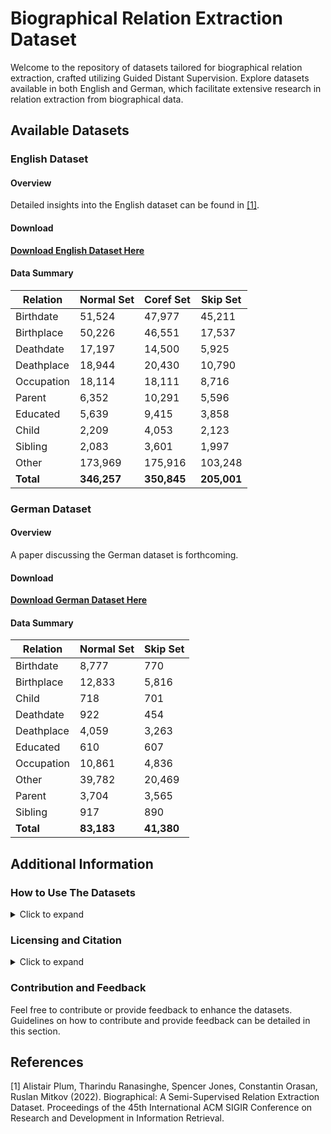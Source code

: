 # Biographical Relation Extraction Dataset

Welcome to the repository of datasets tailored for biographical relation extraction, crafted utilizing Guided Distant Supervision. Explore datasets available in both English and German, which facilitate extensive research in relation extraction from biographical data.

## Available Datasets

### English Dataset

#### Overview

Detailed insights into the English dataset can be found in [[1]](#1).

#### Download

**[Download English Dataset Here](https://drive.google.com/drive/folders/1Kq7BR0avcID_z6DQ_CabGLfaKsxmb4gc?usp=sharing)**

#### Data Summary

| Relation   | Normal Set  | Coref Set   | Skip Set    |
|------------|-------------|-------------|-------------|
| Birthdate  | 51,524      | 47,977      | 45,211      |
| Birthplace | 50,226      | 46,551      | 17,537      |
| Deathdate  | 17,197      | 14,500      | 5,925       |
| Deathplace | 18,944      | 20,430      | 10,790      |
| Occupation | 18,114      | 18,111      | 8,716       |
| Parent     | 6,352       | 10,291      | 5,596       |
| Educated   | 5,639       | 9,415       | 3,858       |
| Child      | 2,209       | 4,053       | 2,123       |
| Sibling    | 2,083       | 3,601       | 1,997       |
| Other      | 173,969     | 175,916     | 103,248     |
| **Total**  | **346,257** | **350,845** | **205,001** |

### German Dataset

#### Overview

A paper discussing the German dataset is forthcoming.

#### Download

**[Download German Dataset Here](https://drive.google.com/drive/folders/1OQkur0_WKGb6NDjFkuT4pNCPK8RbAZxh?usp=sharing)**

#### Data Summary

| Relation   | Normal Set | Skip Set   |
|------------|------------|------------|
| Birthdate  | 8,777      | 770        |
| Birthplace | 12,833     | 5,816      |
| Child      | 718        | 701        |
| Deathdate  | 922        | 454        |
| Deathplace | 4,059      | 3,263      |
| Educated   | 610        | 607        |
| Occupation | 10,861     | 4,836      |
| Other      | 39,782     | 20,469     |
| Parent     | 3,704      | 3,565      |
| Sibling    | 917        | 890        |
| **Total**  | **83,183** | **41,380** |

## Additional Information
### How to Use The Datasets

<details>
    <summary>Click to expand</summary>

    Provide information on how researchers and developers can utilize and reference the datasets in their work.

</details>

### Licensing and Citation

<details>
    <summary>Click to expand</summary>

    Include licensing details and citation instructions here.

</details>

### Contribution and Feedback

Feel free to contribute or provide feedback to enhance the datasets. Guidelines on how to contribute and provide feedback can be detailed in this section.

## References

<a id="1">[1]</a> 
Alistair Plum, Tharindu Ranasinghe, Spencer Jones, Constantin Orasan, Ruslan Mitkov (2022). 
Biographical: A Semi-Supervised Relation Extraction Dataset.
Proceedings of the 45th International ACM SIGIR Conference on Research and Development in Information Retrieval.
